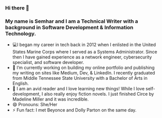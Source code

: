 ### Hi there 👋

### My name is Semhar and I am a **Technical Writer** with a background in Software Development & Information Technology. 

- 💻I began my career in tech back in 2012 when I enlisted in the United States Marine Corps where I served as a Systems Administrator. Since then I have gained experience as a network engineer, cybersecurity specialist, and software developer. 
- 🔭 I’m currently working on building my online portfolio and publishing my writing on sites like Medium, Dev, & LinkedIn. I recently graduated from Middle Tennessee State University with a Bachelor of Arts in English.
- 📖 I am an avid reader and I love learning new things! While I love self-development, I also really enjoy fiction novels. I just finished Circe by Madeline Miller and it was incredible. 
- 😄 Pronouns: She/Her
- ⚡ Fun fact: I met Beyonce and Dolly Parton on the same day. 

